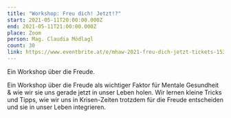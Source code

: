 ```yaml
---
title: "Workshop: Freu dich! Jetzt!?"
start: 2021-05-11T20:00:00.000Z
end: 2021-05-11T21:00:00.000Z
place: Zoom
person: Mag. Claudia Mödlagl
count: 30
link: https://www.eventbrite.at/e/mhaw-2021-freu-dich-jetzt-tickets-153139942691?utm-medium=discovery&utm-campaign=social&utm-content=attendeeshare&aff=escb&utm-source=cp&utm-term=listing
---
```

Ein Workshop über die Freude.



Ein Workshop über die Freude als wichtiger Faktor für Mentale Gesundheit & wie wir sie uns gerade jetzt in unser Leben holen. Wir lernen kleine Tricks und Tipps, wie wir uns in Krisen-Zeiten trotzdem für die Freude entscheiden und sie in unser Leben integrieren.